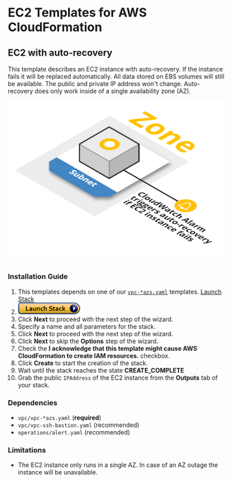 # EC2 Templates for AWS CloudFormation

## EC2 with auto-recovery
This template describes an EC2 instance with auto-recovery. If the instance fails it will be replaced automatically. All data stored on EBS volumes will still be available. The public and private IP address won't change. Auto-recovery does only work inside of a single availability zone (AZ).

![Architecture](./img/ec2-auto-recovery.png)

### Installation Guide
1. This templates depends on one of our [`vpc-*azs.yaml`](../vpc/) templates. <a href="https://console.aws.amazon.com/cloudformation/home#/stacks/new?stackName=vpc-2azs&templateURL=https://s3-eu-west-1.amazonaws.com/widdix-aws-cf-templates-releases-eu-west-1/__VERSION__/vpc/vpc-2azs.yaml">Launch Stack</a>
1. [![Launch Stack](./img/launch-stack.png)](https://console.aws.amazon.com/cloudformation/home#/stacks/new?stackName=ec2-auto-recovery&templateURL=https://s3-eu-west-1.amazonaws.com/widdix-aws-cf-templates-releases-eu-west-1/__VERSION__/ec2/ec2-auto-recovery.yaml)
1. Click **Next** to proceed with the next step of the wizard.
1. Specify a name and all parameters for the stack.
1. Click **Next** to proceed with the next step of the wizard.
1. Click **Next** to skip the **Options** step of the wizard.
1. Check the **I acknowledge that this template might cause AWS CloudFormation to create IAM resources.** checkbox.
1. Click **Create** to start the creation of the stack.
1. Wait until the stack reaches the state **CREATE_COMPLETE**
1. Grab the public `IPAddress` of the EC2 instance from the **Outputs** tab of your stack.

### Dependencies
* `vpc/vpc-*azs.yaml` (**required**)
* `vpc/vpc-ssh-bastion.yaml` (recommended)
* `operations/alert.yaml` (recommended)

### Limitations
* The EC2 instance only runs in a single AZ. In case of an AZ outage the instance will be unavailable.
